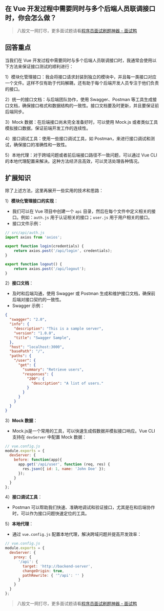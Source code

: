 ## 在 Vue 开发过程中需要同时与多个后端人员联调接口时，你会怎么做？
> 八股文一网打尽，更多面试题请看[程序员面试刷题神器 - 面试鸭](https://www.mianshiya.com/)

## 回答重点
当我们在 Vue 开发过程中需要同时与多个后端人员联调接口时，我通常会使用以下方法来保证接口测试的顺利进行：

1）模块化管理接口：我会将接口请求封装到独立的模块中，并且每一类接口对应一个文件。这样不仅有助于代码解耦，还有助于每个后端开发人员专注于他们负责的接口。

2）统一的接口文档：与后端团队协作，使用 Swagger、Postman 等工具生成接口文档，确保接口格式和数据结构的一致性。接口文档要及时更新，并且要保证前后端同步。

3）Mock 数据：在后端接口尚未完全准备好时，可以使用 Mock.js 或者类似工具模拟接口数据，保证前端开发工作的连续性。

4）接口调试工具：使用一些接口调试工具，如 Postman，来进行接口调试和测试，确保接口的准确性和一致性。

5）本地代理：对于跨域问题或者前后端接口路径不一致问题，可以通过 Vue CLI 的本地代理配置来解决。这种方法经济且高效，可以灵活处理各种情况。

## 扩展知识
除了上述方法，这里再展开一些实用的技术和思路：

1）**模块化管理接口的实现**：
   - 我们可以在 Vue 项目中创建一个 `api` 目录，然后在每个文件中定义相关的接口。例如：`auth.js` 用于认证相关的接口；`user.js` 用于用户相关的接口。
   - 接口文件示例：

```javascript
// src/api/auth.js
import axios from 'axios';

export function login(credentials) {
    return axios.post('/api/login', credentials);
}

export function logout() {
    return axios.post('/api/logout');
}
```

2）**接口文档**：
   - 及时和后端沟通，使用 Swagger 或 Postman 生成和维护接口文档，确保前后端对接口契约的一致性。
   - Swagger 示例：
    
```json
{
  "swagger": "2.0",
  "info": {
    "description": "This is a sample server",
    "version": "1.0.0",
    "title": "Swagger Sample",
  },
  "host": "localhost:3000",
  "basePath": "/",
  "paths": {
    "/user": {
      "get": {
        "summary": "Retrieve users",
        "responses": {
          "200": {
            "description": "A list of users."
          }
        }
      }
    }
  }
}
```

3）**Mock 数据**：
   - Mock.js是一个常用的工具，可以快速生成假数据并模拟接口响应。Vue CLI 支持在 `devServer` 中配置 Mock 数据：

```javascript
// vue.config.js
module.exports = {
  devServer: {
    before: function(app){
      app.get('/api/user', function (req, res) {
        res.json({ id: 1, name: 'John Doe' });
      });
    }
  }
};
```

4）**接口调试工具**：
   - Postman 可以帮助我们快速、准确地调试和验证接口，尤其是在和后端协作时，可以作为接口问题快速定位的工具。
   
5）**本地代理**：
   - 通过 `vue.config.js` 配置本地代理，解决跨域问题并提高开发效率：

```javascript
// vue.config.js
module.exports = {
  devServer: {
    proxy: {
      '/api': {
        target: 'http://backend-server',
        changeOrigin: true,
        pathRewrite: { '^/api': '' }
      }
    }
  }
};
```



> 八股文一网打尽，更多面试题请看[程序员面试刷题神器 - 面试鸭](https://www.mianshiya.com/)